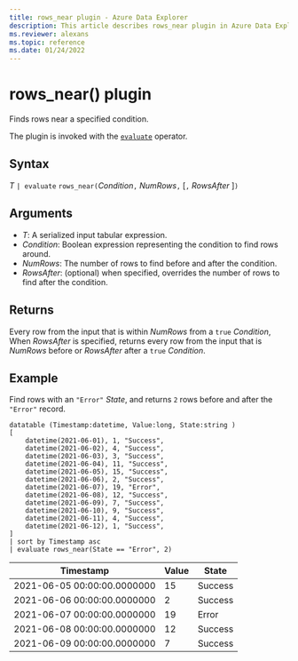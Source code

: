 ```yaml
---
title: rows_near plugin - Azure Data Explorer
description: This article describes rows_near plugin in Azure Data Explorer.
ms.reviewer: alexans
ms.topic: reference
ms.date: 01/24/2022
---
```

# rows_near() plugin

Finds rows near a specified condition.

The plugin is invoked with the [`evaluate`](evaluateoperator.md) operator.

## Syntax

*T* `| evaluate` `rows_near(`*Condition*`,` *NumRows*`,` [`,` *RowsAfter* ]`)`

## Arguments

* *T*: A serialized input tabular expression.
* *Condition*: Boolean expression representing the condition to find rows around. 
* *NumRows*: The number of rows to find before and after the condition.
* *RowsAfter*: (optional) when specified, overrides the number of rows to find after the condition.

## Returns

Every row from the input that is within *NumRows* from a `true` *Condition*,
When *RowsAfter* is specified, returns every row from the input that is *NumRows* before or *RowsAfter* after a `true` *Condition*.


## Example

Find rows with an `"Error"` *State*, and returns `2` rows before and after the `"Error"` record.


```kusto
datatable (Timestamp:datetime, Value:long, State:string )
[
    datetime(2021-06-01), 1, "Success",
    datetime(2021-06-02), 4, "Success",
    datetime(2021-06-03), 3, "Success",
    datetime(2021-06-04), 11, "Success",
    datetime(2021-06-05), 15, "Success",
    datetime(2021-06-06), 2, "Success",
    datetime(2021-06-07), 19, "Error",
    datetime(2021-06-08), 12, "Success",
    datetime(2021-06-09), 7, "Success",
    datetime(2021-06-10), 9, "Success",
    datetime(2021-06-11), 4, "Success",
    datetime(2021-06-12), 1, "Success",
]
| sort by Timestamp asc 
| evaluate rows_near(State == "Error", 2)
```

|Timestamp|Value|State|
|---|---|---|
|2021-06-05 00:00:00.0000000|15|Success|
|2021-06-06 00:00:00.0000000|2|Success|
|2021-06-07 00:00:00.0000000|19|Error|
|2021-06-08 00:00:00.0000000|12|Success|
|2021-06-09 00:00:00.0000000|7|Success|
